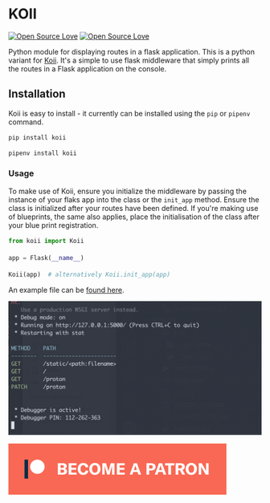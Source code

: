 # KOII

[![Open Source Love](https://badges.frapsoft.com/os/v1/open-source.svg?v=102)](https://github.com/ellerbrock/open-source-badge/)
[![Open Source Love](https://badges.frapsoft.com/os/mit/mit.svg?v=102)](https://github.com/ellerbrock/open-source-badge/)

Python module for displaying routes in a flask application. This is a python variant for [Koii](https://github.com/BolajiOlajide/koii). It's a simple to use flask middleware that simply prints all the routes in a Flask application on the console.

## Installation

Koii is easy to install - it currently can be installed using the `pip` or `pipenv` command.

```sh
pip install koii
```

```sh
pipenv install koii
```

### Usage

To make use of Koii, ensure you initialize the middleware by passing the instance of your flaks app into the class or the `init_app` method. Ensure the class is initialized after your routes have been defined. If you're making use of blueprints, the same also applies, place the initialisation of the class after your blue print registration.

```py
from koii import Koii

app = Flask(__name__)

Koii(app)  # alternatively Koii.init_app(app)
```

An example file can be [found here](https://github.com/BolajiOlajide/koii-py/blob/master/example.py).

![Koii is inspired by Jackie and the fish](images/screenshot.png)

[![Support me via Patreon](https://github.com/BolajiOlajide/folly/blob/master/static/patreon.png)](https://www.patreon.com/bePatron?u=14962348)

